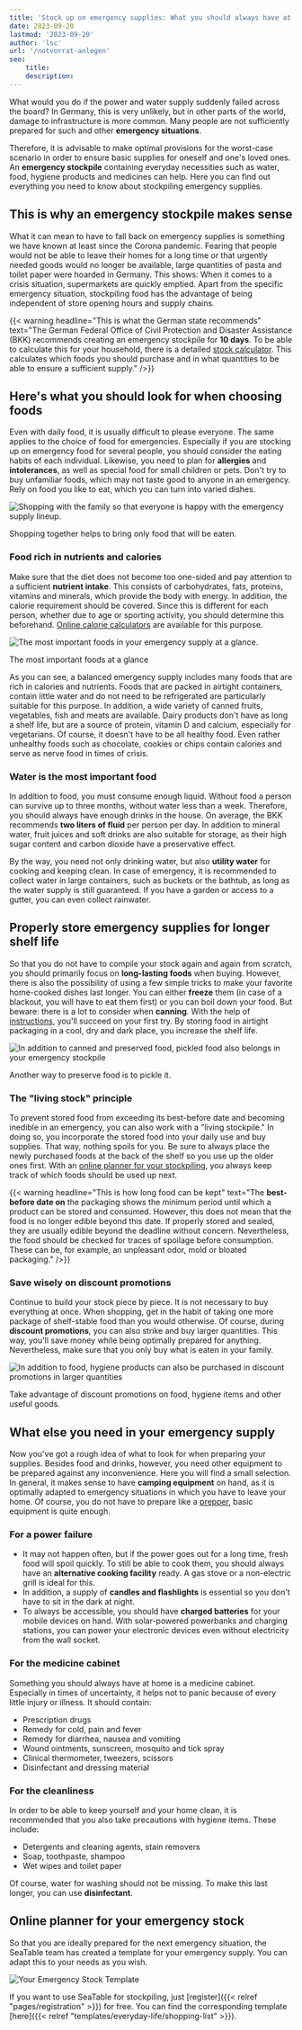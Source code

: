 ```yaml
---
title: 'Stock up on emergency supplies: What you should always have at home'
date: 2023-09-20
lastmod: '2023-09-20'
author: 'lsc'
url: '/notvorrat-anlegen'
seo:
    title:
    description:
---
```


What would you do if the power and water supply suddenly failed across the board? In Germany, this is very unlikely, but in other parts of the world, damage to infrastructure is more common. Many people are not sufficiently prepared for such and other **emergency situations**.

Therefore, it is advisable to make optimal provisions for the worst-case scenario in order to ensure basic supplies for oneself and one's loved ones. An **emergency stockpile** containing everyday necessities such as water, food, hygiene products and medicines can help. Here you can find out everything you need to know about stockpiling emergency supplies.

## This is why an emergency stockpile makes sense

What it can mean to have to fall back on emergency supplies is something we have known at least since the Corona pandemic. Fearing that people would not be able to leave their homes for a long time or that urgently needed goods would no longer be available, large quantities of pasta and toilet paper were hoarded in Germany. This shows: When it comes to a crisis situation, supermarkets are quickly emptied. Apart from the specific emergency situation, stockpiling food has the advantage of being independent of store opening hours and supply chains.

{{< warning headline="This is what the German state recommends" text="The German Federal Office of Civil Protection and Disaster Assistance (BKK) recommends creating an emergency stockpile for **10 days**. To be able to calculate this for your household, there is a detailed [stock calculator](https://www.ernaehrungsvorsorge.de/private-vorsorge/notvorrat/vorratskalkulator). This calculates which foods you should purchase and in what quantities to be able to ensure a sufficient supply." />}}

## Here's what you should look for when choosing foods

Even with daily food, it is usually difficult to please everyone. The same applies to the choice of food for emergencies. Especially if you are stocking up on emergency food for several people, you should consider the eating habits of each individual. Likewise, you need to plan for **allergies** and **intolerances**, as well as special food for small children or pets. Don't try to buy unfamiliar foods, which may not taste good to anyone in an emergency. Rely on food you like to eat, which you can turn into varied dishes.

![Shopping with the family so that everyone is happy with the emergency supply lineup.](pexels-gustavo-fring-3985062-min-1-min-711x474.jpg)

Shopping together helps to bring only food that will be eaten.

### Food rich in nutrients and calories

Make sure that the diet does not become too one-sided and pay attention to a sufficient **nutrient intake**. This consists of carbohydrates, fats, proteins, vitamins and minerals, which provide the body with energy. In addition, the calorie requirement should be covered. Since this is different for each person, whether due to age or sporting activity, you should determine this beforehand. [Online calorie calculators](https://www.esn.com/pages/kalorienrechner) are available for this purpose.

![The most important foods in your emergency supply at a glance.](Notvorratsliste-1-e1695036643833-711x1101.png)

The most important foods at a glance

As you can see, a balanced emergency supply includes many foods that are rich in calories and nutrients. Foods that are packed in airtight containers, contain little water and do not need to be refrigerated are particularly suitable for this purpose. In addition, a wide variety of canned fruits, vegetables, fish and meats are available. Dairy products don't have as long a shelf life, but are a source of protein, vitamin D and calcium, especially for vegetarians. Of course, it doesn't have to be all healthy food. Even rather unhealthy foods such as chocolate, cookies or chips contain calories and serve as nerve food in times of crisis.

### Water is the most important food

In addition to food, you must consume enough liquid. Without food a person can survive up to three months, without water less than a week. Therefore, you should always have enough drinks in the house. On average, the BKK recommends **two liters of fluid** per person per day. In addition to mineral water, fruit juices and soft drinks are also suitable for storage, as their high sugar content and carbon dioxide have a preservative effect.

By the way, you need not only drinking water, but also **utility water** for cooking and keeping clean. In case of emergency, it is recommended to collect water in large containers, such as buckets or the bathtub, as long as the water supply is still guaranteed. If you have a garden or access to a gutter, you can even collect rainwater.

## Properly store emergency supplies for longer shelf life

So that you do not have to compile your stock again and again from scratch, you should primarily focus on **long-lasting foods** when buying. However, there is also the possibility of using a few simple tricks to make your favorite home-cooked dishes last longer. You can either **freeze** them (in case of a blackout, you will have to eat them first) or you can boil down your food. But beware: there is a lot to consider when **canning**. With the help of [instructions](https://www.oma-kocht.de/wie-einkochen-anleitung-einsteiger-einwecken/), you'll succeed on your first try. By storing food in airtight packaging in a cool, dry and dark place, you increase the shelf life.

![In addition to canned and preserved food, pickled food also belongs in your emergency stockpile](cans-881098_640.jpg)

Another way to preserve food is to pickle it.

### The "living stock" principle

To prevent stored food from exceeding its best-before date and becoming inedible in an emergency, you can also work with a "living stockpile." In doing so, you incorporate the stored food into your daily use and buy supplies. That way, nothing spoils for you. Be sure to always place the newly purchased foods at the back of the shelf so you use up the older ones first. With an [online planner for your stockpiling](https://seatable.io/en/notvorrat-anlegen/#Online-Planer_fuer_Ihren_Notvorrat), you always keep track of which foods should be used up next.

{{< warning headline="This is how long food can be kept" text="The **best-before date on** the packaging shows the minimum period until which a product can be stored and consumed. However, this does not mean that the food is no longer edible beyond this date. If properly stored and sealed, they are usually edible beyond the deadline without concern. Nevertheless, the food should be checked for traces of spoilage before consumption. These can be, for example, an unpleasant odor, mold or bloated packaging." />}}

### Save wisely on discount promotions

Continue to build your stock piece by piece. It is not necessary to buy everything at once. When shopping, get in the habit of taking one more package of shelf-stable food than you would otherwise. Of course, during **discount promotions**, you can also strike and buy larger quantities. This way, you'll save money while being optimally prepared for anything. Nevertheless, make sure that you only buy what is eaten in your family.

![In addition to food, hygiene products can also be purchased in discount promotions in larger quantities](eduardo-soares-RTPrTSooj0c-unsplash-min-scaled-e1695208799536-711x634.jpg)

Take advantage of discount promotions on food, hygiene items and other useful goods.

## What else you need in your emergency supply

Now you've got a rough idea of what to look for when preparing your supplies. Besides food and drinks, however, you need other equipment to be prepared against any inconvenience. Here you will find a small selection. In general, it makes sense to have **camping equipment** on hand, as it is optimally adapted to emergency situations in which you have to leave your home. Of course, you do not have to prepare like a [prepper](https://www.deutschlandfunk.de/prepper-in-deutschland-immer-bereit-fuer-die-naechste-100.html), basic equipment is quite enough.

### For a power failure

- It may not happen often, but if the power goes out for a long time, fresh food will spoil quickly. To still be able to cook them, you should always have an **alternative cooking facility** ready. A gas stove or a non-electric grill is ideal for this.
- In addition, a supply of **candles and flashlights** is essential so you don't have to sit in the dark at night.
- To always be accessible, you should have **charged batteries** for your mobile devices on hand. With solar-powered powerbanks and charging stations, you can power your electronic devices even without electricity from the wall socket.

### For the medicine cabinet

Something you should always have at home is a medicine cabinet. Especially in times of uncertainty, it helps not to panic because of every little injury or illness. It should contain:

- Prescription drugs
- Remedy for cold, pain and fever
- Remedy for diarrhea, nausea and vomiting
- Wound ointments, sunscreen, mosquito and tick spray
- Clinical thermometer, tweezers, scissors
- Disinfectant and dressing material

### For the cleanliness

In order to be able to keep yourself and your home clean, it is recommended that you also take precautions with hygiene items. These include:

- Detergents and cleaning agents, stain removers
- Soap, toothpaste, shampoo
- Wet wipes and toilet paper

Of course, water for washing should not be missing. To make this last longer, you can use **disinfectant**.

## Online planner for your emergency stock

So that you are ideally prepared for the next emergency situation, the SeaTable team has created a template for your emergency supply. You can adapt this to your needs as you wish.

![Your Emergency Stock Template](Vorlage-fuer-Ihren-Notvorrat-1.png)

If you want to use SeaTable for stockpiling, just [register]({{< relref "pages/registration" >}}) for free. You can find the corresponding template [here]({{< relref "templates/everyday-life/shopping-list" >}}).

